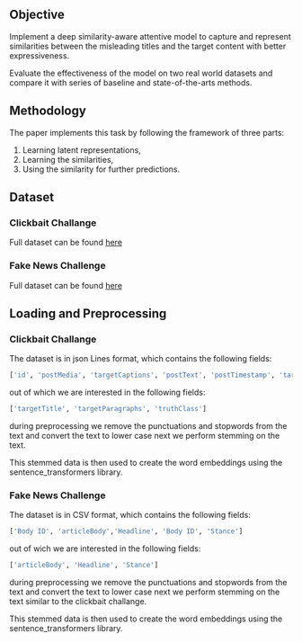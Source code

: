 ## Objective
Implement a deep similarity-aware attentive model to capture and represent similarities between the misleading titles and the target content with better expressiveness.

Evaluate the effectiveness of the model on two real world datasets and compare it with series of baseline and state-of-the-arts methods.

## Methodology

The paper implements this task by following the framework of three parts: 
1) Learning latent representations, 
2) Learning the similarities,
3) Using the similarity for further predictions.

## Dataset

### Clickbait Challange
Full dataset can be found [here](https://zenodo.org/record/5530410)

### Fake News Challenge
Full dataset can be found [here](https://github.com/FakeNewsChallenge/fnc-1.git)

## Loading and Preprocessing

### Clickbait Challange
The dataset is in json Lines format, which contains the following fields:
```python
['id', 'postMedia', 'targetCaptions', 'postText', 'postTimestamp', 'targetTitle', 'targetDescription', 'targetKeywords', 'targetParagraphs', 'appendedTargetParagraphs','truthClass']
```

out of which we are interested in the following fields:
```python
['targetTitle', 'targetParagraphs', 'truthClass']
```

during preprocessing we remove the punctuations and stopwords from the text and convert the text to lower case next we perform stemming on the text.

This stemmed data is then used to create the word embeddings using the sentence_transformers library.

### Fake News Challenge
The dataset is in CSV format, which contains the following fields:
```python
['Body ID', 'articleBody','Headline', 'Body ID', 'Stance']
```
out of wich we are interested in the following fields:
```python
['articleBody', 'Headline', 'Stance']
```

during preprocessing we remove the punctuations and stopwords from the text and convert the text to lower case next we perform stemming on the text similar to the clickbait challange.

This stemmed data is then used to create the word embeddings using the sentence_transformers library.


